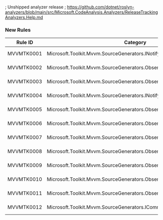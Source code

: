 ﻿; Unshipped analyzer release
; https://github.com/dotnet/roslyn-analyzers/blob/main/src/Microsoft.CodeAnalysis.Analyzers/ReleaseTrackingAnalyzers.Help.md

### New Rules

Rule ID | Category | Severity | Notes
--------|----------|----------|-------
MVVMTK0001 | Microsoft.Toolkit.Mvvm.SourceGenerators.INotifyPropertyChangedGenerator | Error | See https://aka.ms/mvvmtoolkit/error
MVVMTK0002 | Microsoft.Toolkit.Mvvm.SourceGenerators.ObservableObjectGenerator | Error | See https://aka.ms/mvvmtoolkit/error
MVVMTK0003 | Microsoft.Toolkit.Mvvm.SourceGenerators.ObservableRecipientGenerator | Error | See https://aka.ms/mvvmtoolkit/error
MVVMTK0004 | Microsoft.Toolkit.Mvvm.SourceGenerators.INotifyPropertyChangedGenerator | Error | See https://aka.ms/mvvmtoolkit/error
MVVMTK0005 | Microsoft.Toolkit.Mvvm.SourceGenerators.ObservableObjectGenerator | Error | See https://aka.ms/mvvmtoolkit/error
MVVMTK0006 | Microsoft.Toolkit.Mvvm.SourceGenerators.ObservableObjectGenerator | Error | See https://aka.ms/mvvmtoolkit/error
MVVMTK0007 | Microsoft.Toolkit.Mvvm.SourceGenerators.ObservableRecipientGenerator | Error | See https://aka.ms/mvvmtoolkit/error
MVVMTK0008 | Microsoft.Toolkit.Mvvm.SourceGenerators.ObservableRecipientGenerator | Error | See https://aka.ms/mvvmtoolkit/error
MVVMTK0009 | Microsoft.Toolkit.Mvvm.SourceGenerators.ObservablePropertyGenerator | Error | See https://aka.ms/mvvmtoolkit/error
MVVMTK0010 | Microsoft.Toolkit.Mvvm.SourceGenerators.ObservablePropertyGenerator | Error | See https://aka.ms/mvvmtoolkit/error
MVVMTK0011 | Microsoft.Toolkit.Mvvm.SourceGenerators.ObservablePropertyGenerator | Error | See https://aka.ms/mvvmtoolkit/error
MVVMTK0012 | Microsoft.Toolkit.Mvvm.SourceGenerators.ICommandGenerator | Error | See https://aka.ms/mvvmtoolkit/error
